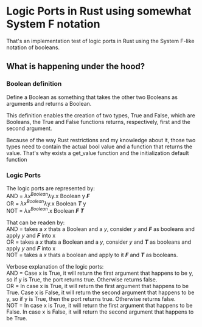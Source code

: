 # Logic Ports in Rust using somewhat System F notation

That's an implementation test of logic ports in Rust using the System F-like notation of booleans.

## What is happening under the hood?

### Boolean definition
Define a Boolean as something that takes the other two Booleans as arguments and returns a Boolean.

This definition enables the creation of two types, True and False, which are Booleans, the True and False functions returns, respectively, first and the second argument.

Because of the way Rust restrictions and my knowledge about it, those two types need to contain the actual bool value and a function that returns the value. That's why exists a get_value function and the initialization default function

### Logic Ports
The logic ports are represented by: \
AND = $\lambda$$x^{ Boolean }$$\lambda$y.x Boolean y ***F*** \
OR = $\lambda$$x^{ Boolean }$$\lambda$y.x Boolean ***T*** y \
NOT = $\lambda$$x^{ Boolean }$.x Boolean ***F*** ***T*** 

That can be readen by: \
AND = takes a *x* thats a Boolean and a *y*, consider *y* and ***F*** as booleans and apply *y* and ***F*** into x \
OR = takes a *x* thats a Boolean and a *y*, consider *y* and ***T*** as booleans and apply *y* and ***F*** into x \
NOT = takes a *x* thats a boolean and apply to it ***F*** and ***T*** as booleans.

Verbose explanation of the logic ports: \
AND = Case x is True, it will return the first argument that happens to be y, so if y is True, the port returns true. Otherwise returns false. \
OR = In case x is True, it will return the first argument that happens to be True. Case x is False, it will return the second argument that happens to be y, so if y is True, then the port returns true. Otherwise returns false. \
NOT = In case x is True, it will return the first argument that happens to be False. In case x is False, it will return the second argument that happens to be True.
